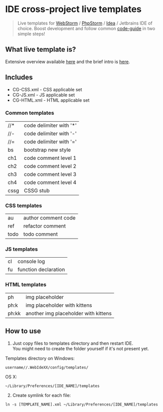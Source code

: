 # IDE cross-project live templates

> Live templates for
[WebStorm](https://www.jetbrains.com/webstorm/) /
[PhpStorm](https://www.jetbrains.com/phpstorm/) /
[Idea](https://www.jetbrains.com/idea/) /
Jetbrains IDE of choice.
> Boost development and follow common [code-guide](https://github.com/XOP/css-codeguide) in two simple steps!


## What live template is?

Extensive overview available [here](https://www.jetbrains.com/idea/help/live-templates.html) and the brief intro is [here](http://blog.jetbrains.com/webide/2012/10/high-speed-coding-with-custom-live-templates/).


## Includes

* CG-CSS.xml - CSS applicable set
* CG-JS.xml - JS applicable set
* CG-HTML.xml - HTML applicable set


### Common templates

<table>
    <tr>
        <td>//*</td>
        <td>code delimiter with '*'</td>
    </tr>
    <tr>
        <td>//-</td>
        <td>code delimiter with '-'</td>
    </tr>
    <tr>
        <td>//=</td>
        <td>code delimiter with '='</td>
    </tr>
    <tr>
        <td>bs</td>
        <td>bootstrap new style</td>
    </tr>
    <tr>
        <td>ch1</td>
        <td>code comment level 1</td>
    </tr>
    <tr>
        <td>ch2</td>
        <td>code comment level 2</td>
    </tr>
    <tr>
        <td>ch3</td>
        <td>code comment level 3</td>
    </tr>
    <tr>
        <td>ch4</td>
        <td>code comment level 4</td>
    </tr>
    <tr>
        <td>cssg</td>
        <td>CSSG stub</td>
    </tr>
</table>


### CSS templates

<table>
    <tr>
        <td>au</td>
        <td>author comment code</td>
    </tr>
    <tr>
        <td>ref</td>
        <td>refactor comment</td>
    </tr>
     <tr>
         <td>todo</td>
         <td>todo comment</td>
     </tr>
</table>


### JS templates

<table>
    <tr>
        <td>cl</td>
        <td>console log</td>
    </tr>
    <tr>
        <td>fu</td>
        <td>function declaration</td>
    </tr>
</table>


### HTML templates

<table>
    <tr>
        <td>ph</td>
        <td>img placeholder</td>
    </tr>
    <tr>
        <td>ph:k</td>
        <td>img placeholder with kittens</td>
    </tr>
    <tr>
        <td>ph:kk</td>
        <td>another img placeholder with kittens</td>
    </tr>
</table>


## How to use

1. Just copy files to templates directory and then restart IDE.  
You might need to create the folder yourself if it's not present yet.

Templates directory on Windows:
```
username//.WebIdeXX/config/templates/
```

OS X:
```
~/Library/Preferences/[IDE_NAME]/templates
```

2. Create symlink for each file:

```
ln -s [TEMPLATE_NAME].xml ~/Library/Preferences/[IDE_NAME]/templates
```
